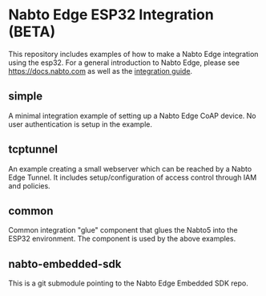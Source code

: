 

# Nabto Edge ESP32 Integration (BETA)

This repository includes examples of how to make a Nabto Edge integration using the esp32. For a general introduction to Nabto Edge, please see https://docs.nabto.com as well as the [integration guide](https://docs.nabto.com/developer/guides/integration/intro.html).

## simple 

A minimal integration example of setting up a Nabto Edge CoAP device. No user authentication is setup in the example.

## tcptunnel

An example creating a small webserver which can be reached by a Nabto Edge Tunnel. It includes setup/configuration of access control through IAM and policies.

## common

Common integration "glue" component that glues the Nabto5 into the ESP32 environment. The component is used by the above examples.

## nabto-embedded-sdk

This is a git submodule pointing to the Nabto Edge Embedded SDK repo.
